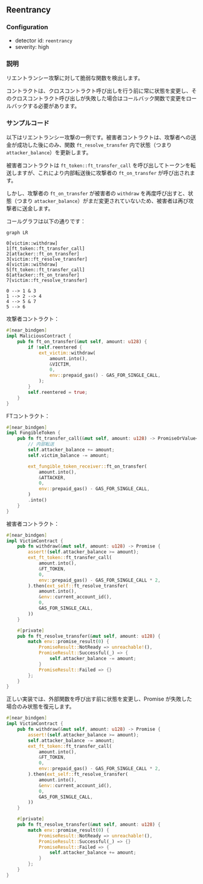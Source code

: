 
## Reentrancy

### Configuration

* detector id: `reentrancy`
* severity: high

### 説明

リエントランシー攻撃に対して脆弱な関数を検出します。

コントラクトは、クロスコントラクト呼び出しを行う前に常に状態を変更し、そのクロスコントラクト呼び出しが失敗した場合はコールバック関数で変更をロールバックする必要があります。

### サンプルコード

以下はリエントランシー攻撃の一例です。被害者コントラクトは、攻撃者への送金が成功した後にのみ、関数 `ft_resolve_transfer` 内で状態（つまり `attacker_balance`）を更新します。

被害者コントラクトは `ft_token::ft_transfer_call` を呼び出してトークンを転送しますが、これにより内部転送後に攻撃者の `ft_on_transfer` が呼び出されます。

しかし、攻撃者の `ft_on_transfer` が被害者の `withdraw` を再度呼び出すと、状態（つまり `attacker_balance`）がまだ変更されていないため、被害者は再び攻撃者に送金します。

コールグラフは以下の通りです：

```mermaid
graph LR

0[victim::withdraw]
1[ft_token::ft_transfer_call]
2[attacker::ft_on_transfer]
3[victim::ft_resolve_transfer]
4[victim::withdraw]
5[ft_token::ft_transfer_call]
6[attacker::ft_on_transfer]
7[victim::ft_resolve_transfer]

0 --> 1 & 3
1 --> 2 --> 4
4 --> 5 & 7
5 --> 6
```

攻撃者コントラクト：

```rust
#[near_bindgen]
impl MaliciousContract {
    pub fn ft_on_transfer(&mut self, amount: u128) {
        if !self.reentered {
            ext_victim::withdraw(
                amount.into(),
                &VICTIM,
                0,
                env::prepaid_gas() - GAS_FOR_SINGLE_CALL,
            );
        }
        self.reentered = true;
    }
}

```

FTコントラクト：

```rust
#[near_bindgen]
impl FungibleToken {
    pub fn ft_transfer_call(&mut self, amount: u128) -> PromiseOrValue<U128> {
        // 内部転送
        self.attacker_balance += amount;
        self.victim_balance -= amount;

        ext_fungible_token_receiver::ft_on_transfer(
            amount.into(),
            &ATTACKER,
            0,
            env::prepaid_gas() - GAS_FOR_SINGLE_CALL,
        )
        .into()
    }
}
```

被害者コントラクト：

```rust
#[near_bindgen]
impl VictimContract {
    pub fn withdraw(&mut self, amount: u128) -> Promise {
        assert!(self.attacker_balance >= amount);
        ext_ft_token::ft_transfer_call(
            amount.into(),
            &FT_TOKEN,
            0,
            env::prepaid_gas() - GAS_FOR_SINGLE_CALL * 2,
        ).then(ext_self::ft_resolve_transfer(
            amount.into(),
            &env::current_account_id(),
            0,
            GAS_FOR_SINGLE_CALL,
        ))
    }

    #[private]
    pub fn ft_resolve_transfer(&mut self, amount: u128) {
        match env::promise_result(0) {
            PromiseResult::NotReady => unreachable!(),
            PromiseResult::Successful(_) => {
                self.attacker_balance -= amount;
            }
            PromiseResult::Failed => {}
        };
    }
}
```

正しい実装では、外部関数を呼び出す前に状態を変更し、Promise が失敗した場合のみ状態を復元します。

```rust
#[near_bindgen]
impl VictimContract {
    pub fn withdraw(&mut self, amount: u128) -> Promise {
        assert!(self.attacker_balance >= amount);
        self.attacker_balance -= amount;
        ext_ft_token::ft_transfer_call(
            amount.into(),
            &FT_TOKEN,
            0,
            env::prepaid_gas() - GAS_FOR_SINGLE_CALL * 2,
        ).then(ext_self::ft_resolve_transfer(
            amount.into(),
            &env::current_account_id(),
            0,
            GAS_FOR_SINGLE_CALL,
        ))
    }

    #[private]
    pub fn ft_resolve_transfer(&mut self, amount: u128) {
        match env::promise_result(0) {
            PromiseResult::NotReady => unreachable!(),
            PromiseResult::Successful(_) => {}
            PromiseResult::Failed => {
                self.attacker_balance += amount;
            }
        };
    }
}
```

